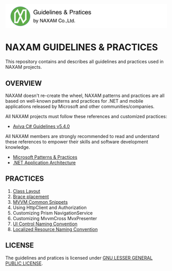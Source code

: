 <img src="./art/repo_header.png" alt="NAXAM Guidelines and Practices" width="728" />

# NAXAM GUIDELINES & PRACTICES
This repository contains and describes all guidelines and practices used in NAXAM projects.

## OVERVIEW
NAXAM doesn't re-create the wheel, NAXAM patterns and practices are all based on well-known patterns and practices for .NET and mobile applications released by Microsoft and other communities/companies.

All NAXAM projects must follow these references and customized practices:
- [Aviva C# Guidelines v5.4.0](https://github.com/dennisdoomen/CSharpGuidelines/releases/tag/5.4.0)

All NAXAM members are strongly recommended to read and understand these references to empower their skills and software development knowledge.
- [Microsoft Patterns & Practices](https://msdn.microsoft.com/en-us/library/ff921345.aspx)
- [.NET Application Architecture](https://www.microsoft.com/net/learn/architecture)

## PRACTICES
1. [Class Layout](./class-layout.md)
2. [Brace placement](./brace-placement.md)
3. [MVVM Common Snippets](./mvvm-common-snippets.md)
4. Using HttpClient and Authorization
5. Customizing Prism NavigationService
6. Customizing MvvmCross MvxPresenter
7. [UI Control Naming Convention](./ui-control-name.md)
8. [Localized Resource Naming Convention](./localized-resources.md)

## LICENSE
The guidelines and pratices is licensed under [GNU LESSER GENERAL PUBLIC LICENSE](./LICENSE).
